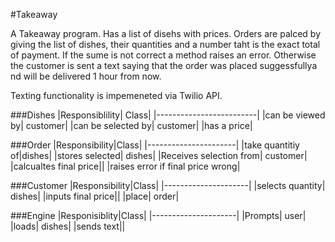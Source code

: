 #Takeaway

A Takeaway program. Has a list of disehs with prices. Orders are palced by giving the list of dishes, their quantities and a number taht is the exact total of payment. If the sume is not correct a method raises an error. Otherwise the customer is sent a text saying that the order was placed suggessfullya nd will be delivered 1 hour from now. 

Texting functionality is impemeneted via Twilio API.

###Dishes
|Responsiblility| Class|
|-------------------------|
|can be viewed by| customer|
|can be selected by| customer|
|has a price|

###Order
|Responsibility|Class|
|----------------------|
|take quantitiy of|dishes|
|stores selected| dishes|
|Receives selection from| customer|
|calcualtes final price||
|raises error if final price wrong|

###Customer
|Responsibility|Class|
|---------------------|
|selects quantity| dishes|
|inputs final price||
|place| order|

###Engine
|Responisiblity|Class|
|---------------------|
|Prompts| user|
|loads| dishes|
|sends text||

